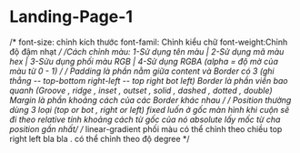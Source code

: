 # Landing-Page-1
/* font-size: chỉnh kích thước
  font-famil: Chỉnh kiểu chữ
  font-weight:Chỉnh độ đậm nhạt */
  /*Cách chỉnh màu: 1-Sử dụng tên màu | 2-Sử dụng mã màu hex |
  3-Sửu dụng phối màu RGB | 4-Sử dụng RGBA (alpha = độ mờ của màu từ 0 - 1) */
/* Padding là phần nằm giữa content và Border có 3 (ghi thẳng -- top-bottom right-left -- top right bot left)
Border là phần viền bao quanh (Groove , ridge , inset , outset , solid , dashed , dotted , double)
Margin là phần khoảng cách của các Border khác nhau */
/* Position thường dùng 3 loại (top or bot , right or left)
fixed luốn ở gốc màn hình khi cuộn sẽ đi theo
relative tính khoảng cách từ gốc của nó 
absolute lấy mốc từ cha position gần nhất*/
/* linear-gradient phối màu có thể chỉnh theo chiều top right left bla bla . có thể chỉnh theo độ degree */
